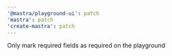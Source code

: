 ```yaml
---
'@mastra/playground-ui': patch
'mastra': patch
'create-mastra': patch
---
```


Only mark required fields as required on the playground
